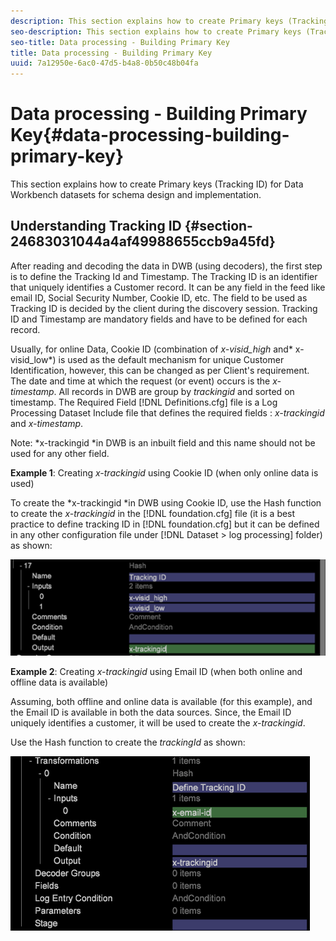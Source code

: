 ```yaml
---
description: This section explains how to create Primary keys (Tracking ID) for Data Workbench datasets for schema design and implementation.
seo-description: This section explains how to create Primary keys (Tracking ID) for Data Workbench datasets for schema design and implementation.
seo-title: Data processing - Building Primary Key
title: Data processing - Building Primary Key
uuid: 7a12950e-6ac0-47d5-b4a8-0b50c48b04fa
---
```


# Data processing - Building Primary Key{#data-processing-building-primary-key}

This section explains how to create Primary keys (Tracking ID) for Data Workbench datasets for schema design and implementation.

## Understanding Tracking ID {#section-24683031044a4af49988655ccb9a45fd}

After reading and decoding the data in DWB (using decoders), the first step is to define the Tracking Id and Timestamp. The Tracking ID is an identifier that uniquely identifies a Customer record. It can be any field in the feed like email ID, Social Security Number, Cookie ID, etc. The field to be used as Tracking ID is decided by the client during the discovery session. Tracking ID and Timestamp are mandatory fields and have to be defined for each record.

Usually, for online Data, Cookie ID (combination of *x-visid_high* and* x-visid_low*) is used as the default mechanism for unique Customer Identification, however, this can be changed as per Client's requirement. The date and time at which the request (or event) occurs is the *x-timestamp*. All records in DWB are group by *trackingid* and sorted on timestamp. The Required Field [!DNL Definitions.cfg] file is a Log Processing Dataset Include file that defines the required fields : *x-trackingid* and *x-timestamp*.

Note: *x-trackingid *in DWB is an inbuilt field and this name should not be used for any other field.

**Example 1**: Creating *x-trackingid* using Cookie ID (when only online data is used)

To create the *x-trackingid *in DWB using Cookie ID, use the Hash function to create the *x-trackingid* in the [!DNL foundation.cfg] file (it is a best practice to define tracking ID in [!DNL foundation.cfg] but it can be defined in any other configuration file under [!DNL Dataset > log processing] folder) as shown: 

![](assets/dwb_impl_primary_key1.png)

**Example 2**: Creating *x-trackingid* using Email ID (when both online and offline data is available)

Assuming, both offline and online data is available (for this example), and the Email ID is available in both the data sources. Since, the Email ID uniquely identifies a customer, it will be used to create the *x-trackingid*.

Use the Hash function to create the *trackingId* as shown: 

![](assets/dwb_impl_primary_key2.png)

